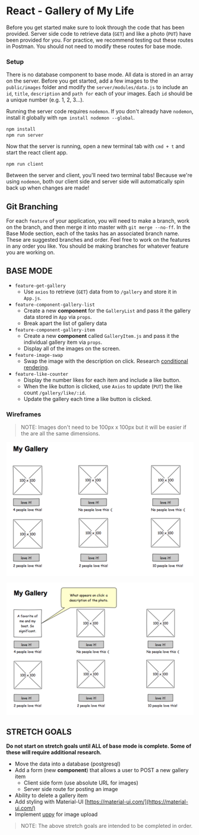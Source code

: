 # React - Gallery of My Life

Before you get started make sure to look through the code that has been provided. Server side code to retrieve data (`GET`) and like a photo (`PUT`) have been provided for you. For practice, we recommend testing out these routes in Postman. You should not need to modify these routes for base mode.

### Setup

There is no database component to base mode. All data is stored in an array on the server. Before you get started, add a few images to the `public/images` folder and modify the `server/modules/data.js` to include an `id`, `title`, `description` and `path for` each of your images. Each `id` should be a unique number (e.g. 1, 2, 3...).

Running the server code requires `nodemon`. If you don't already have `nodemon`, install it globally with `npm install nodemon --global`.

```
npm install
npm run server
```

Now that the server is running, open a new terminal tab with `cmd + t` and start the react client app.

```
npm run client
```

Between the server and client, you'll need two terminal tabs! Because we're using `nodemon`, both our client side and server side will automatically spin back up when changes are made!

## Git Branching
For each `feature` of your application, you will need to make a branch, work on the branch, and then merge it into master with `git merge --no-ff`. In the Base Mode section, each of the tasks has an associated branch name. These are suggested branches and order. Feel free to work on the features in any order you like. You should be making branches for whatever feature you are working on.


## BASE MODE

- `feature-get-gallery` 
    - Use `axios` to retrieve (`GET`) data from to `/gallery` and store it in `App.js`.
- `feature-component-gallery-list` 
    - Create a new **component** for the `GalleryList` and pass it the gallery data stored in `App` via `props`.
    - Break apart the list of gallery data
- `feature-component-gallery-item` 
    - Create a new **component** called `GalleryItem.js` and pass it the individual gallery item via `props`. 
    - Display all of the images on the screen.
- `feature-image-swap` 
    - Swap the image with the description on click. Research [conditional rendering](https://reactjs.org/docs/conditional-rendering.html).
- `feature-like-counter` 
    - Display the number likes for each item and include a like button.
    - When the like button is clicked, use `Axios` to update (`PUT`) the like count `/gallery/like/:id`.
    - Update the gallery each time a like button is clicked.

### Wireframes

> NOTE: Images don't need to be 100px x 100px but it will be easier if the are all the same dimensions.

![mockup one](wireframes/first-mockup.png)

![mockup two](wireframes/second-mockup.png)

## STRETCH GOALS

**Do not start on stretch goals until ALL of base mode is complete. Some of these will require additional research.**


- Move the data into a database (postgresql)
- Add a form (new **component**) that allows a user to POST a new gallery item
  - Client side form (use absolute URL for images)
  - Server side route for posting an image
- Ability to delete a gallery item
- Add styling with Material-UI [https://material-ui.com/](https://material-ui.com/)
- Implement [uppy](https://uppy.io/) for image upload 

> NOTE: The above stretch goals are intended to be completed in order.
